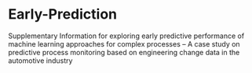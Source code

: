 # Early-Prediction

Supplementary Information for exploring early predictive performance of machine learning approaches for complex processes – A case study on predictive process monitoring based on engineering change data in the automotive industry
